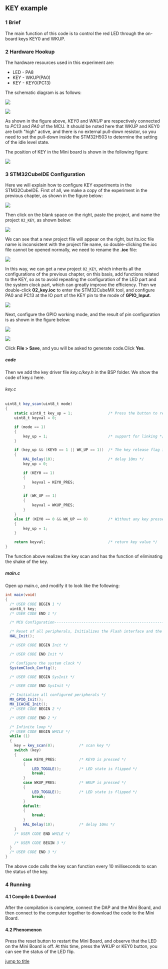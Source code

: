 ## KEY example<a name="catalogue"></a>

### 1 Brief
The main function of this code is to control the red LED through the on-board keys KEY0 and WKUP.
### 2 Hardware Hookup
The hardware resources used in this experiment are:
+ LED - PA8
+ KEY - WKUP(PA0)
+ KEY - KEY0(PC13) 

The schematic diagram is as follows:

![](../../1_docs/3_figures/02_KEY/key.png)

![](../../1_docs/3_figures/02_KEY/p2.png)

As shown in the figure above, *KEY0* and *WKUP* are respectively connected to *PC13* and *PA0* of the MCU. It should be noted here that WKUP and KEY0 are both "high" active, and there is no external pull-down resistor, so you need to set the pull-down inside the STM32H503 to determine the setting of the idle level state.

The position of KEY in the Mini board is shown in the following figure:

![](../../1_docs/3_figures/02_KEY/key1.png)

### 3 STM32CubeIDE Configuration

Here we will explain how to configure KEY experiments in the STM32CubeIDE. First of all, we make a copy of the experiment in the previous chapter, as shown in the figure below:

![](../../1_docs/3_figures/02_KEY/key3.png)

Then click on the blank space on the right, paste the project, and name the project ``02_KEY``, as shown below:

![](../../1_docs/3_figures/02_KEY/key4.png)

We can see that a new project file will appear on the right, but its.ioc file name is inconsistent with the project file name, so double-clicking the.ioc file cannot be opened normally, we need to rename the **.ioc** file:

![](../../1_docs/3_figures/02_KEY/key5.png)

In this way, we can get a new project ``02_KEY``, which inherits all the configurations of the previous chapter, on this basis, add functions related to the KEY, so as to avoid repeating the configuration of the LED part and the system clock part, which can greatly improve the efficiency.
Then we double-click **02_key.ioc** to enter the STM32CubeMX tool, and configure PA0 and PC13 at the IO port of the KEY pin to the mode of **GPIO_Input**.

![](../../1_docs/3_figures/02_KEY/key6.png)

Next, configure the GPIO working mode, and the result of pin configuration is as shown in the figure below:

![](../../1_docs/3_figures/02_KEY/key7.png)

![](../../1_docs/3_figures/02_KEY/key9.png)

Click **File > Save**, and you will be asked to generate code.Click **Yes**.

##### code
Then we add the key driver file *key.c/key.h* in the BSP folder. We show the code of key.c here.

###### key.c

```c#
uint8_t key_scan(uint8_t mode)
{
    static uint8_t key_up = 1;                /* Press the button to release the flag */
    uint8_t keyval = 0;

    if (mode == 1)
    {
    	key_up = 1;                           /* support for linking */
    }

    if (key_up && (KEY0 == 1 || WK_UP == 1))  /* The key release flag is 1, and any key is pressed */
    {
    	HAL_Delay(10);                        /* delay 10ms */
        key_up = 0;

        if (KEY0 == 1)
        {
            keyval = KEY0_PRES;
        }

        if (WK_UP == 1)
        {
            keyval = WKUP_PRES;
        }
    }
    else if (KEY0 == 0 && WK_UP == 0)         /* Without any key pressed, the marker key is released */
    {
        key_up = 1;
    }

    return keyval;                            /* return key value */
}
```
The function above realizes the key scan and has the function of eliminating the shake of the key.
##### main.c
Open up main.c, and modify it to look like the following: 
```c#
int main(void)
{
  /* USER CODE BEGIN 1 */
  uint8_t key;
  /* USER CODE END 1 */

  /* MCU Configuration--------------------------------------------------------*/

  /* Reset of all peripherals, Initializes the Flash interface and the Systick. */
  HAL_Init();

  /* USER CODE BEGIN Init */

  /* USER CODE END Init */

  /* Configure the system clock */
  SystemClock_Config();

  /* USER CODE BEGIN SysInit */

  /* USER CODE END SysInit */

  /* Initialize all configured peripherals */
  MX_GPIO_Init();
  MX_ICACHE_Init();
  /* USER CODE BEGIN 2 */

  /* USER CODE END 2 */

  /* Infinite loop */
  /* USER CODE BEGIN WHILE */
  while (1)
  {
    key = key_scan(0);           /* scan key */
    switch (key)
    {
        case KEY0_PRES:          /* KEY0 is pressed */
        {
            LED_TOGGLE();        /* LED state is flipped */
            break;
        }
        case WKUP_PRES:          /* WKUP is pressed */
        {
            LED_TOGGLE();        /* LED state is flipped */
            break;
        }
        default:
        {
            break;
        }
        HAL_Delay(10);           /* delay 10ms */
    }
    /* USER CODE END WHILE */

    /* USER CODE BEGIN 3 */
  }
  /* USER CODE END 3 */
}
```
The above code calls the key scan function every 10 milliseconds to scan the status of the key.

### 4 Running
#### 4.1 Compile & Download
After the compilation is complete, connect the DAP and the Mini Board, and then connect to the computer together to download the code to the Mini Board.
#### 4.2 Phenomenon
Press the reset button to restart the Mini Board, and observe that the LED on the Mini Board is off. At this time, press the WKUP or KEY0 button, you can see the status of the LED flip.

[jump to title](#catalogue)
